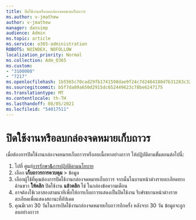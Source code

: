 ```yaml
---
title: ปิดใช้งานหรือลบกล่องจดหมายเก็บถาวร
ms.author: v-jmathew
author: v-jmathew
manager: dansimp
audience: Admin
ms.topic: article
ms.service: o365-administration
ROBOTS: NOINDEX, NOFOLLOW
localization_priority: Normal
ms.collection: Adm_O365
ms.custom:
- "3100008"
- "7217"
ms.openlocfilehash: 1b5565c70cad29fb1741598dae9f24c7d2484180d7b31283c32894fa3c16139d
ms.sourcegitcommit: b5f7da89a650d2915dc652449623c78be6247175
ms.translationtype: MT
ms.contentlocale: th-TH
ms.lasthandoff: 08/05/2021
ms.locfileid: "54017511"
---
```

# <a name="disable-or-delete-an-archive-mailbox"></a>ปิดใช้งานหรือลบกล่องจดหมายเก็บถาวร

เมื่อต้องการปิดใช้งานกล่องจดหมายเก็บถาวรหรือลบเนื้อหาอย่างถาวร ให้ปฏิบัติตามขั้นตอนต่อไปนี้:

1. ไปที่ ศูนย์[การรักษา&การปฏิบัติตามนโยบาย]( https://go.microsoft.com/fwlink/p/?linkid=2077143)
2. เลือก **เก็บถาวรการควบคุม**  >  ข้อมูล
3. เลือกผู้ใช้ที่คุณต้องการปิดใช้งานกล่องจดหมายเก็บถาวร จากนั้นในบานหน้าต่างรายละเอียดทางด้านขวา **ให้คลิก** ปิดใช้งาน **แล้วคลิก** ใช่ ในกล่องข้อความเตือน
4. อาจต้องใช้เวลาสองสามนาทีเพื่อให้การเก็บถาวรแสดงเป็นปิดใช้งาน รีเฟรชบานหน้าต่างรายละเอียดเพื่อแสดงสถานะที่อัปเดต
5. คุณมีเวลา 30 วันในการเปิดใช้งานกล่องจดหมายเก็บถาวรอีกครั้ง หลังจาก 30 วัน ข้อมูลจะถูกลบอย่างถาวร
